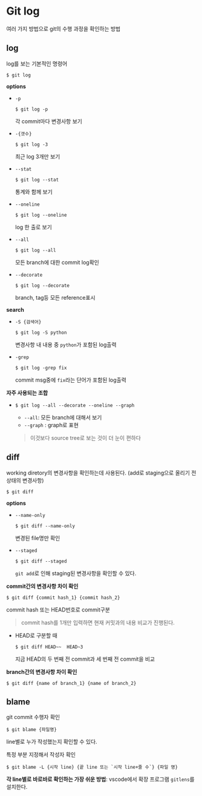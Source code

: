 # Git log

여러 가지 방법으로 git의 수행 과정을 확인하는 방법



## log

log를 보는 기본적인 명령어

```
$ git log
```



**options**

- `-p`

  ```
  $ git log -p
  ```

  각 commit마다 변경사항 보기

  

- `-{갯수}`

  ```
  $ git log -3
  ```

  최근 log 3개만 보기

  

- `--stat`

  ```
  $ git log --stat 
  ```

  통계와 함께 보기

  

- `--oneline`

  ```
  $ git log --oneline
  ```

   log 한 출로 보기

  

- `--all`

  ```
  $ git log --all 
  ```

  모든 branch에 대한 commit log확인

  

- `--decorate`

  ```
  $ git log --decorate
  ```

  branch, tag등 모든 reference표시





**search**

- `-S {검색어}`

  ```
  $ git log -S python
  ```

  변경사항 내 내용 중 `python`가 포함된 log출력

  

- `-grep`

  ```
  $ git log -grep fix
  ```

  commit msg중에 `fix`라는 단어가 포함된 log출력

  

**자주 사용되는 조합**

- ```
  $ git log --all --decorate --oneline --graph
  ```

  - `--all`: 모든 branch에 대해서 보기
  - `--graph` : graph로 표현

  > 이것보다 source tree로 보는 것이 더 눈이 편하다



## diff

working diretory의 변경사항을 확인하는데 사용된다. (add로 staging으로 올리기 전 상태의 변경사항)

```
$ git diff
```



**options**

- `--name-only`

  ```
  $ git diff --name-only
  ```

  변경된 file명만 확인

  

- `--staged`

  ```
  $ git diff --staged
  ```

  `git add`로 인해 staging된 변경사항을 확인할 수 있다.



**commit간의 변경사항 차이 확인**

```
$ git diff {commit hash_1} {commit hash_2}
```

commit hash 또는 HEAD번호로 commit구분

> commit hash를 1개만 입력하면 현재 커밋과의 내용 비교가 진행된다.

- HEAD로 구분할 때

  ```
  $ git diff HEAD~~  HEAD~3
  ```

  지금 HEAD의 두 번째 전 commit과 세 번째 전 commit을 비교





**branch간의 변경사항 차이 확인**

```
$ git diff {name of branch_1} {name of branch_2}
```





## blame

git commit 수행자 확인

```
$ git blame {파일명}
```

line별로 누가 작성했는지 확인할 수 있다.



특정 부분 지정해서 작성자 확인

```
$ git blame -L {시작 line} {끝 line 또는 `시작 line+줄 수`} {파일 명}
```



**각 line별로 바로바로 확인하는 가장 쉬운 방법**: vscode에서 확장 프로그램 `gitlens`를 설치한다.